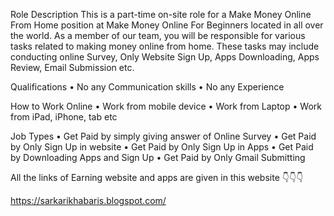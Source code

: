Role Description
This is a part-time on-site role for a Make Money Online From Home position at Make Money Online For Beginners located in all over the world. As a member of our team, you will be responsible for various tasks related to making money online from home. These tasks may include conducting online Survey, Only Website Sign Up, Apps Downloading, Apps Review, Email Submission etc.

Qualifications
•	No any Communication skills
•	No any Experience 

How to Work Online 
•	Work from mobile device 
•	Work from Laptop 
•	Work from iPad, iPhone, tab etc 

Job Types 
•	Get Paid by simply giving answer of Online Survey 
•	Get Paid by Only Sign Up in website 
•	Get Paid by Only Sign Up in Apps
•	Get Paid by Downloading Apps and Sign Up 
•	Get Paid by Only Gmail Submitting 

All the links of Earning website and apps are given in this website 👇👇👇

https://sarkarikhabaris.blogspot.com/

